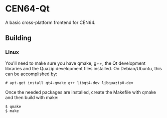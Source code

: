 # CEN64-Qt

A basic cross-platform frontend for CEN64.

## Building

### Linux

You'll need to make sure you have qmake, g++, the Qt development libraries and the Quazip development files installed. On Debian/Ubuntu, this can be accomplished by:

```
# apt-get install qt4-qmake g++ libqt4-dev libquazip0-dev
```

Once the needed packages are installed, create the Makefile with qmake and then build with make:

```
$ qmake
$ make
```